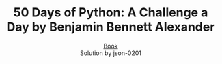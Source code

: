 <h1 align="center">50 Days of Python: A Challenge a Day by Benjamin Bennett Alexander</h1>

<p align="center">
  <a href="https://benjaminb.gumroad.com/l/zybjn" target="_blank">Book</a>
  <br>
  Solution by json-0201
</p>
